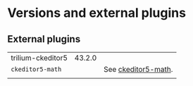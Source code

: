 # Versions and external plugins
## External plugins

|     |     |     |
| --- | --- | --- |  
| trilium-ckeditor5 | 43.2.0 |     |
| `ckeditor5-math` |     | See <a class="reference-link" href="../ckeditor5-math.md">ckeditor5-math</a>. |
|     |     |     |